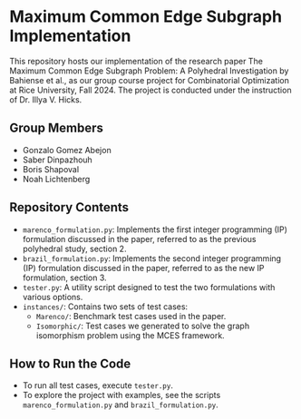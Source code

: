# Maximum Common Edge Subgraph Implementation

This repository hosts our implementation of the research paper The Maximum Common Edge Subgraph Problem: A Polyhedral Investigation by Bahiense et al., as our group course project for Combinatorial Optimization at Rice University, Fall 2024. The project is conducted under the instruction of Dr. Illya V. Hicks.

## Group Members
- Gonzalo Gomez Abejon
- Saber Dinpazhouh
- Boris Shapoval
- Noah Lichtenberg

## Repository Contents

- `marenco_formulation.py`: Implements the first integer programming (IP) formulation discussed in the paper, referred to as the previous polyhedral study, section 2.
- `brazil_formulation.py`: Implements the second integer programming (IP) formulation discussed in the paper, referred to as the new IP formulation, section 3.
- `tester.py`: A utility script designed to test the two formulations with various options.
- `instances/`: Contains two sets of test cases:
  - `Marenco/`: Benchmark test cases used in the paper.
  - `Isomorphic/`: Test cases we generated to solve the graph isomorphism problem using the MCES framework.

## How to Run the Code
- To run all test cases, execute `tester.py`.
- To explore the project with examples, see the scripts `marenco_formulation.py` and `brazil_formulation.py`.
